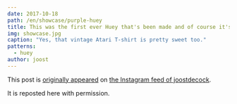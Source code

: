 ```yaml
---
date: 2017-10-18
path: /en/showcase/purple-huey
title: This was the first ever Huey that's been made and of course it's purple
img: showcase.jpg
caption: "Yes, that vintage Atari T-shirt is pretty sweet too."
patterns:
  - huey
author: joost
---
```


This post is [originally appeared](https://www.instagram.com/p/BaRWb34jYCL/) on [the Instagram feed of joostdecock](https://www.instagram.com/joostdecock/).

It is reposted here with permission.